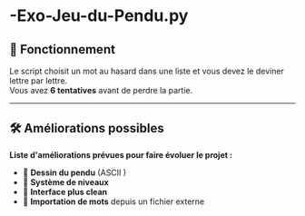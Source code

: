 # -Exo-Jeu-du-Pendu.py

## **📝 Fonctionnement**

Le script choisit un mot au hasard dans une liste et vous devez le deviner lettre par lettre.  
Vous avez **6 tentatives** avant de perdre la partie.

---

## **🛠️ Améliorations possibles**

**Liste d'améliorations prévues pour faire évoluer le projet :**

- 🎨 **Dessin du pendu** (ASCII )
- 🎯 **Système de niveaux** 
- 🧹 **Interface plus clean**
- 💾 **Importation de mots** depuis un fichier externe

